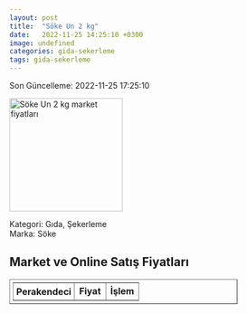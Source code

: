 ```yaml
---
layout: post
title:  "Söke Un 2 kg"
date:   2022-11-25 14:25:10 +0300
image: undefined
categories: gida-sekerleme
tags: gida-sekerleme
---
```


Son Güncelleme: 2022-11-25 17:25:10

<img src="undefined" width="200" alt="Söke Un 2 kg market fiyatları" />

Kategori: Gıda, Şekerleme
<br />
Marka: Söke

<h2>Market ve Online Satış Fiyatları</h2>

<table border="1" style="padding: 5px;width:80%;">
  <tr>
    <td style="padding: 5px;"><strong>Perakendeci</strong></td>
    <td><strong>Fiyat</strong></td>
    <td><strong>İşlem</strong></td>
  </tr>
  
</table>
